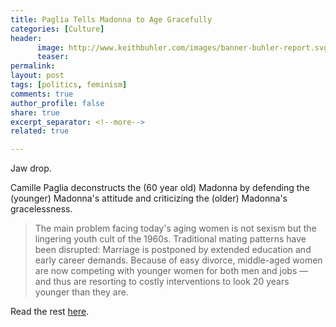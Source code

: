 ```yaml
---
title: Paglia Tells Madonna to Age Gracefully
categories: [Culture]
header:
      image: http://www.keithbuhler.com/images/banner-buhler-report.svg
      teaser: 
permalink: 
layout: post
tags: [politics, feminism]
comments: true
author_profile: false
share: true
excerpt_separator: <!--more-->
related: true

---
```


Jaw drop. 

Camille Paglia deconstructs the (60 year old) Madonna by defending the (younger) Madonna's attitude and criticizing the (older) Madonna's gracelessness. 

>The main problem facing today's aging women is not sexism but the lingering youth cult of the 1960s. Traditional mating patterns have been disrupted: Marriage is postponed by extended education and early career demands. Because of easy divorce, middle-aged women are now competing with younger women for both men and jobs — and thus are resorting to costly interventions to look 20 years younger than they are.

Read the rest [here](http://www.hollywoodreporter.com/news/camille-paglia-how-age-disgracefully-hollywood-guest-column-960794).